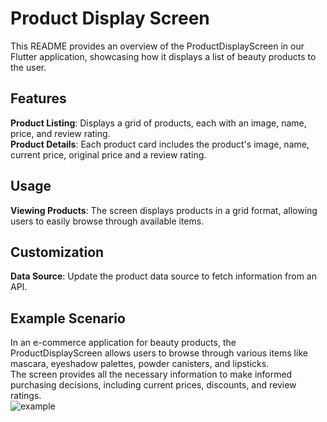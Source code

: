 # Product Display Screen

This README provides an overview of the ProductDisplayScreen in our Flutter application, showcasing
how it displays a list of beauty products to the user.

## Features

**Product Listing**: Displays a grid of products, each with an image, name, price, and review
rating.  
**Product Details**: Each product card includes the product's image, name, current price, original
price and a review rating.

## Usage

**Viewing Products**: The screen displays products in a grid format, allowing users to easily browse
through available items.

## Customization

**Data Source**: Update the product data source to fetch information from an API.

## Example Scenario

In an e-commerce application for beauty products, the ProductDisplayScreen allows users to browse
through various items like mascara, eyeshadow palettes, powder canisters, and lipsticks.  
The screen provides all the necessary information to make informed purchasing decisions, including
current prices, discounts, and review ratings.  
![example](https://github.com/user-attachments/assets/b9a57c10-0669-4cc3-982f-b3120fe9dff2)
